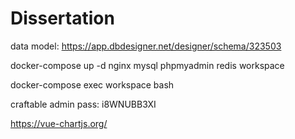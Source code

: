 # Dissertation

data model: https://app.dbdesigner.net/designer/schema/323503

docker-compose up -d nginx mysql phpmyadmin redis workspace 

docker-compose exec workspace bash

craftable admin pass: i8WNUBB3XI

https://vue-chartjs.org/
